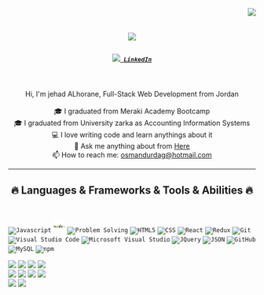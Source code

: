 <img align="right" src="https://visitor-badge.laobi.icu/badge?page_id=BahaAbuelwan">

<h1 align="center">
  <a href="https://git.io/typing-svg">
    <img src="https://readme-typing-svg.herokuapp.com/?lines=Hello,+There!+👋;This+is+Jehad-ALhorane....;Nice+to+meet+you!&center=true&size=30">
  </a>
</h1>

<h5 align="center">
  <code><a href="https://www.linkedin.com/in/jehadal-horany/" title="LinkedIn Profile"><img width="22" src="image/linkedin.svg"> LinkedIn</a></code> 

</h5>
<br>
<p align="center">
  Hi, I'm jehad ALhorane, Full-Stack Web Development from Jordan
  <br>

  <br>
  🎓 I graduated from Meraki Academy Bootcamp
  <br>
  🎓 I graduated from University zarka as Accounting Information Systems
  <br>
  💻 I love writing code and learn anythings about it
  <br>
  <!-- 📚 I’m currently learning how to build E-Commerce Website with Django
  <br> -->
  💬 Ask me anything about from <a href="https://github.com/BahaAbuelwan/BahaAbuelwan/issues" title="Issues">Here</a>
  <br>
  📫 How to reach me: <a href="mailto: baha.abuellwan@gmail.com">osmandurdag@hotmail.com</a>
</p>

<hr>
<h2 align="center">🔥 Languages & Frameworks & Tools & Abilities 🔥</h2>
<br>
<p align="center">
  
  <code><img title="Javascript" height="25" src="image/javascript.svg"></code>
  <code><img title="Node.js" height="25" src="https://github.com/devicons/devicon/blob/master/icons/nodejs/nodejs-original-wordmark.svg"></code>
  <code><img title="Problem Solving" height="25" src="image/problemSolving.png"></code>
  <code><img title="HTML5" height="25" src="image/html5.svg"></code>
  <code><img title="CSS" height="25" src="image/css.svg"></code>
  <code><img title="React" height="25" src="image/react-original.svg"></code>
  <code><img title="Redux" height="25" src="image/redux.svg"></code>
  <code><img title="Git" height="25" src="image/git-original.svg"></code>
  <code><img title="Visual Studio Code" height="25" src="image/vscode.png"></code>
  <code><img title="Microsoft Visual Studio" height="25" src="image/visualstudio.png"></code>
  <code><img title="JQuery" height="25" src="image/jquery-original.svg"></code>
  <code><img title="JSON" height="25" src="image/json.svg"></code>
  <code><img title="GitHub" height="25" src="image/github.svg"></code>
  <code><img title="MySQL" height="25" src="image/mysql.svg"></code>
  <code><img title="npm" height="25" src="image/npm.svg"></code>
  
</p>

<span>
<img src=“https://img.shields.io/badge/css-green?style=for-the-badge&logo=css3&logoColor=white”>
<img src=“https://img.shields.io/badge/HTML5-brightgreen?style=for-the-badge&logo=HTML5&logoColor=white”>
<img src=“https://img.shields.io/badge/JavaScript-yellowgreen?style=for-the-badge&logo=JavaScript&logoColor=white”>
<img src=“https://img.shields.io/badge/jQuery-yellow?style=for-the-badge&logo=jQuery&logoColor=white”>
    <span></br>
<img src=“https://img.shields.io/badge/React-orange?style=for-the-badge&logo=React&logoColor=white”>
<img src=“https://img.shields.io/badge/Redux-red?style=for-the-badge&logo=Redux&logoColor=white”>
<img src=“https://img.shields.io/badge/Node.js-lightgrey?style=for-the-badge&logo=Node.js&logoColor=white”>
<img src=“https://img.shields.io/badge/Express-blue?style=for-the-badge&logo=Express&logoColor=white”>
        <span></br>
<img src=“https://img.shields.io/badge/MongoDB-green?style=for-the-badge&logo=MongoDB&logoColor=white”>
<img src=“https://img.shields.io/badge/MySQL-005C84?style=for-the-badge&logo=MySQL&logoColor=white”>
